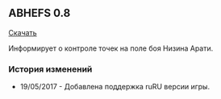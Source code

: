 ## ABHEFS 0.8

[Скачать](https://github.com/WoWruRU-ClassicAddons/ABHEFS/releases/download/0.8/ABHEFS.zip)

Информирует о контроле точек на поле боя Низина Арати. 

### История изменений
- 19/05/2017 - Добавлена поддержка ruRU версии игры.
